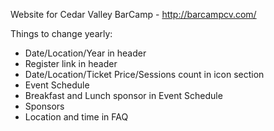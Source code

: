 Website for Cedar Valley BarCamp - http://barcampcv.com/

Things to change yearly:
* Date/Location/Year in header
* Register link in header
* Date/Location/Ticket Price/Sessions count in icon section
* Event Schedule
* Breakfast and Lunch sponsor in Event Schedule
* Sponsors
* Location and time in FAQ
